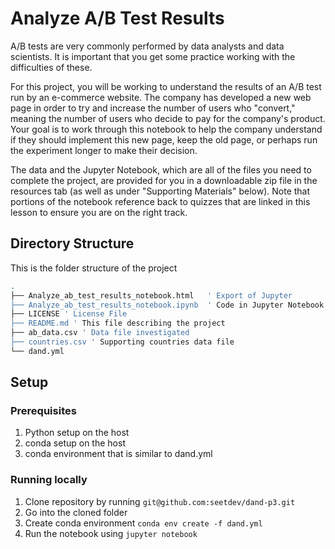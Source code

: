 # Analyze A/B Test Results

A/B tests are very commonly performed by data analysts and data scientists. It is important that you get some practice working with the difficulties of these.

For this project, you will be working to understand the results of an A/B test run by an e-commerce website. The company has developed a new web page in order to try and increase the number of users who "convert," meaning the number of users who decide to pay for the company's product. Your goal is to work through this notebook to help the company understand if they should implement this new page, keep the old page, or perhaps run the experiment longer to make their decision.

The data and the Jupyter Notebook, which are all of the files you need to complete the project, are provided for you in a downloadable zip file in the resources tab (as well as under "Supporting Materials" below). Note that portions of the notebook reference back to quizzes that are linked in this lesson to ensure you are on the right track.

## Directory Structure

This is the folder structure of the project

```bash
.
├── Analyze_ab_test_results_notebook.html   ' Export of Jupyter 
├── Analyze_ab_test_results_notebook.ipynb  ' Code in Jupyter Notebook
├── LICENSE ' License File
├── README.md ' This file describing the project
├── ab_data.csv ' Data file investigated   
├── countries.csv ' Supporting countries data file
└── dand.yml
```

## Setup

### Prerequisites

1. Python setup on the host
2. conda setup on the host
3. conda environment that is similar to dand.yml

### Running locally

1. Clone repository by running `git@github.com:seetdev/dand-p3.git`
2. Go into the cloned folder
3. Create conda environment `conda env create -f dand.yml`
4. Run the notebook using `jupyter notebook`